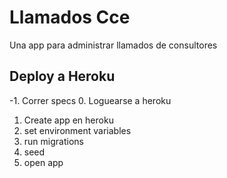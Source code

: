 Llamados Cce
================
Una app para administrar llamados de consultores


## Deploy a Heroku

-1. Correr specs
0. Loguearse a heroku
1. Create app en heroku
2. set environment variables
3. run migrations
4. seed
4. open app
